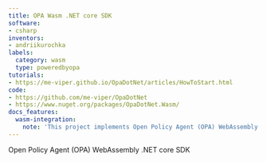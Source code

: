 ```yaml
---
title: OPA Wasm .NET core SDK
software:
- csharp
inventors:
- andriikurochka
labels:
  category: wasm
  type: poweredbyopa
tutorials:
- https://me-viper.github.io/OpaDotNet/articles/HowToStart.html
code:
- https://github.com/me-viper/OpaDotNet
- https://www.nuget.org/packages/OpaDotNet.Wasm/
docs_features:
  wasm-integration:
    note: 'This project implements Open Policy Agent (OPA) WebAssembly .NET core SDK.'
---
```

Open Policy Agent (OPA) WebAssembly .NET core SDK

